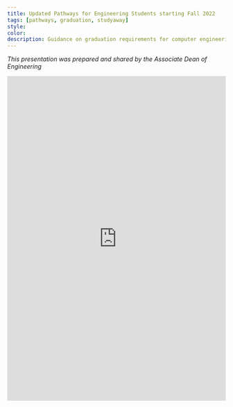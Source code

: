 ```yaml
---
title: Updated Pathways for Engineering Students starting Fall 2022
tags: [pathways, graduation, studyaway]
style:
color:
description: Guidance on graduation requirements for computer engineering
---
```


*This presentation was prepared and shared by the Associate Dean of Engineering*

<style>
.responsive-wrap iframe{ max-width: 100%;}
</style>
<div class="responsive-wrap">
<!-- this is the embed code provided by Google -->
<iframe src="https://docs.google.com/presentation/d/e/2PACX-1vQfvwbUUp3b6a9gmfdnzp5M6NvawLorWJS5sOBQ93uy1RPsnPbGj83ODP54rjmDug/embed?start=false&loop=false&delayms=3000" frameborder="0" width="1280" height="749" allowfullscreen="true" mozallowfullscreen="true" webkitallowfullscreen="true"></iframe>
<!-- Google embed ends -->
</div>
